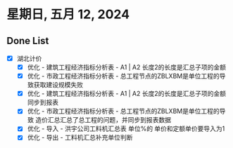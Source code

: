 # 星期日, 五月 12, 2024

## Done List

- [x] 湖北计价
  - [x] 优化 - 建筑工程经济指标分析表 - A1 | A2 长度2的长度是汇总子项的金额
  - [x] 优化 - 市政工程经济指标分析表 - 总工程节点的ZBLXBM是单位工程的导致获取建设规模失败
  - [x] 优化 - 建筑工程经济指标分析表 - A1 | A2 长度2的长度是汇总子项的金额 同步到报表
  - [x] 优化 - 市政工程经济指标分析表 - 总工程节点的ZBLXBM是单位工程的导致 造价汇总汇总了总工程的问题，并同步到报表数据
  - [x] 优化 - 导入 - 洪宇公司工料机汇总表 单位%的 单价和定额单价要导入为1
  - [x] 优化 - 导出 - 工料机汇总补充单位判断